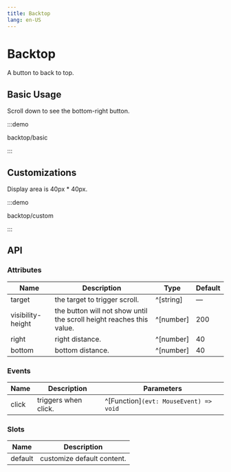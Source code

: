 ```yaml
---
title: Backtop
lang: en-US
---
```


# Backtop

A button to back to top.

## Basic Usage

Scroll down to see the bottom-right button.

:::demo

backtop/basic

:::

## Customizations

Display area is 40px \* 40px.

:::demo

backtop/custom

:::

## API

### Attributes

| Name              | Description                                                          | Type      | Default |
| ----------------- | -------------------------------------------------------------------- | --------- | ------- |
| target            | the target to trigger scroll.                                        | ^[string] | —       |
| visibility-height | the button will not show until the scroll height reaches this value. | ^[number] | 200     |
| right             | right distance.                                                      | ^[number] | 40      |
| bottom            | bottom distance.                                                     | ^[number] | 40      |

### Events

| Name  | Description          | Parameters                             |
| ----- | -------------------- | -------------------------------------- |
| click | triggers when click. | ^[Function]`(evt: MouseEvent) => void` |

### Slots

| Name    | Description                |
| ------- | -------------------------- |
| default | customize default content. |
